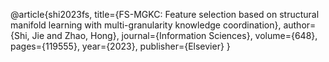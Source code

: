 @article{shi2023fs,
  title={FS-MGKC: Feature selection based on structural manifold learning with multi-granularity knowledge coordination},
  author={Shi, Jie and Zhao, Hong},
  journal={Information Sciences},
  volume={648},
  pages={119555},
  year={2023},
  publisher={Elsevier}
}
